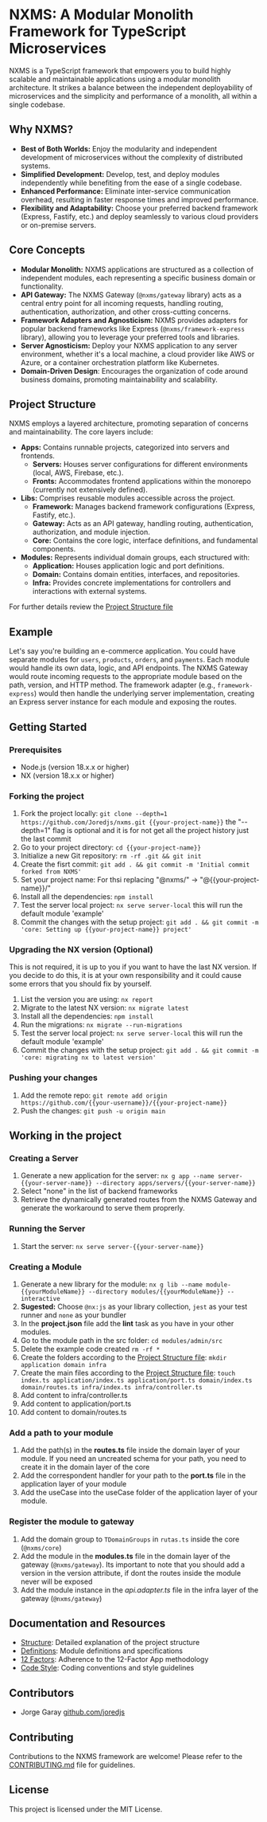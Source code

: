 # NXMS: A Modular Monolith Framework for TypeScript Microservices

NXMS is a TypeScript framework that empowers you to build highly scalable and maintainable applications using a modular monolith architecture. It strikes a balance between the independent deployability of microservices and the simplicity and performance of a monolith, all within a single codebase.

## Why NXMS?

- **Best of Both Worlds:** Enjoy the modularity and independent development of microservices without the complexity of distributed systems.
- **Simplified Development:**  Develop, test, and deploy modules independently while benefiting from the ease of a single codebase.
- **Enhanced Performance:** Eliminate inter-service communication overhead, resulting in faster response times and improved performance.
- **Flexibility and Adaptability:**  Choose your preferred backend framework (Express, Fastify, etc.) and deploy seamlessly to various cloud providers or on-premise servers.

## Core Concepts

- **Modular Monolith:** NXMS applications are structured as a collection of independent modules, each representing a specific business domain or functionality.
- **API Gateway:** The NXMS Gateway (`@nxms/gateway` library) acts as a central entry point for all incoming requests, handling routing, authentication, authorization, and other cross-cutting concerns.
- **Framework Adapters and Agnosticism:**  NXMS provides adapters for popular backend frameworks like Express (`@nxms/framework-express` library), allowing you to leverage your preferred tools and libraries.
- **Server Agnosticism:**  Deploy your NXMS application to any server environment, whether it's a local machine, a cloud provider like AWS or Azure, or a container orchestration platform like Kubernetes.
- **Domain-Driven Design**: Encourages the organization of code around business domains, promoting maintainability and scalability.

## Project Structure

NXMS employs a layered architecture, promoting separation of concerns and maintainability. The core layers include:

- **Apps:** Contains runnable projects, categorized into servers and frontends.
  - **Servers:** Houses server configurations for different environments (local, AWS, Firebase, etc.).
  - **Fronts:** Accommodates frontend applications within the monorepo (currently not extensively defined).
- **Libs:** Comprises reusable modules accessible across the project.
  - **Framework:** Manages backend framework configurations (Express, Fastify, etc.).
  - **Gateway:** Acts as an API gateway, handling routing, authentication, authorization, and module injection.
  - **Core:** Contains the core logic, interface definitions, and fundamental components.
- **Modules:** Represents individual domain groups, each structured with:
  - **Application:** Houses application logic and port definitions.
  - **Domain:** Contains domain entities, interfaces, and repositories.
  - **Infra:** Provides concrete implementations for controllers and interactions with external systems.

For further details review the [Project Structure file](./docs/structure.md)

## Example

Let's say you're building an e-commerce application. You could have separate modules for `users`, `products`, `orders`, and `payments`. Each module would handle its own data, logic, and API endpoints. The NXMS Gateway would route incoming requests to the appropriate module based on the path, version, and HTTP method. The framework adapter (e.g., `framework-express`) would then handle the underlying server implementation, creating an Express server instance for each module and exposing the routes.

## Getting Started

### Prerequisites

- Node.js (version 18.x.x or higher)
- NX (version 18.x.x or higher)

### Forking the project

1. Fork the project locally: `git clone --depth=1 https://github.com/Joredjs/nxms.git {{your-project-name}}` the "--depth=1" flag is optional and it is for not get all the project history just the last commit
2. Go to your project directory: `cd {{your-project-name}}`
3. Initialize a new Git repository: `rm -rf .git && git init`
4. Create the fisrt commit: `git add . && git commit -m 'Initial commit forked from NXMS'` 
5. Set your project name: For thsi replacing "@nxms/" -> "@{{your-project-name}}/"
6. Install all the dependencies: `npm install`
7. Test the server local project: `nx serve server-local` this will run the default module 'example'
8. Commit the changes with the setup project: `git add . && git commit -m 'core: Setting up {{your-project-name}} project'`

### Upgrading the NX version (Optional)

This is not required, it is up to you if you want to have the last NX version. If you decide to do this, it is at your own responsibility and it could cause some errors that you should fix by yourself.

1. List the version you are using: `nx report`
2. Migrate to the latest NX version: `nx migrate latest`
3. Install all the dependencies: `npm install`
4. Run the migrations: `nx migrate --run-migrations`
5. Test the server local project: `nx serve server-local` this will run the default module 'example'
6. Commit the changes with the setup project: `git add . && git commit -m 'core: migrating nx to latest version'`

### Pushing your changes

1. Add the remote repo: `git remote add origin https://github.com/{{your-username}}/{{your-project-name}}`
2. Push the changes: `git push -u origin main`

## Working in the project

### Creating a Server

1. Generate a new application for the server: `nx g app --name server-{{your-server-name}} --directory apps/servers/{{your-server-name}}`
2. Select "none" in the list of backend frameworks
3. Retrieve the dynamically generated routes from the NXMS Gateway and generate the workaround to serve them proprerly.

### Running the Server

1. Start the server: `nx serve server-{{your-server-name}}`

### Creating a Module

1. Generate a new library for the module: `nx g lib --name module-{{yourModuleName}} --directory modules/{{yourModuleName}} --interactive`
2. **Sugested:** Choose `@nx:js` as your library collection, `jest` as your test runner and `none` as your bundler  
3. In the **project.json** file add the **lint** task as you have in your other modules.
4. Go to the module path in the src folder: `cd modules/admin/src`
5. Delete the example code created `rm -rf *`
6. Create the folders according to the [Project Structure file](./docs/structure.md): `mkdir application domain infra`
7. Create the main files according to the [Project Structure file](./docs/structure.md): `touch index.ts application/index.ts application/port.ts domain/index.ts domain/routes.ts infra/index.ts infra/controller.ts`
8. Add content to infra/controller.ts
9. Add content to application/port.ts
10. Add content to domain/routes.ts

### Add a path to your module

1. Add the path(s) in the **routes.ts** file inside the domain layer of your module. If you need an uncreated schema for your path, you need to create it in the domain layer of the core
2. Add the correspondent handler for your path to the **port.ts** file in the application layer of your module
3. Add the useCase into the useCase folder of the application layer of your module.

### Register the module to gateway

1. Add the domain group to `TDomainGroups` in `rutas.ts` inside the core (`@nxms/core`)
2. Add the module in the **modules.ts** file in the domain layer of the gateway (`@nxms/gateway`). Its important to note that you should add a version in the version attribute, if dont the routes inside the module never will be exposed
3. Add the module instance in the *api.adapter.ts* file in the infra layer of the gateway (`@nxms/gateway`)

## Documentation and Resources

- [Structure](./docs/structure.md): Detailed explanation of the project structure
- [Definitions](./docs/definitions.md): Module definitions and specifications
- [12 Factors](./docs/12factors.md): Adherence to the 12-Factor App methodology
- [Code Style](./docs/codeStyle.md): Coding conventions and style guidelines

## Contributors

- Jorge Garay [github.com/joredjs](https://github.com/joredjs)

## Contributing

Contributions to the NXMS framework are welcome! Please refer to the [CONTRIBUTING.md](./docs/CONTRIBUTING.md) file for guidelines.

## License

This project is licensed under the MIT License.
